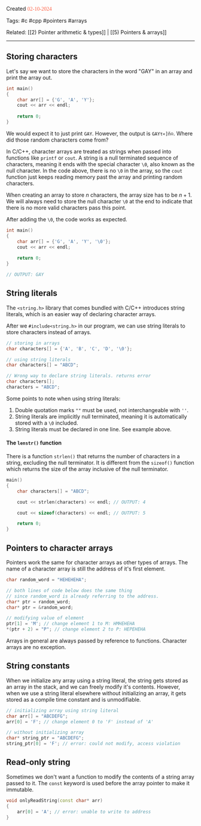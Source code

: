 
Created <font style="color:tomato; font-family:Consolas;">02-10-2024</font>

Tags: #c #cpp #pointers #arrays

Related: [[2) Pointer arithmetic & types]] | [[5) Pointers & arrays]]

****

## Storing characters

Let's say we want to store the characters in the word "GAY" in an array and print the array out.

````c++
int main()
{
    char arr[] = {'G', 'A', 'Y'};
    cout << arr << endl;
    
    return 0;
}
````

We would expect it to just print `GAY`. However, the output is `GAYτ«]ñ☺`. Where did those random characters come from?

In C/C++, character arrays are treated as strings when passed into functions like `printf` or `cout`. A string is a null terminated sequence of characters, meaning it ends with the special character `\0`, also known as the null character. In the code above, there is no `\0` in the array, so the `cout` function just keeps reading memory past the array and printing random characters.

When creating an array to store $n$ characters, the array size has to be $n+1$. We will always need to store the null character `\0` at the end to indicate that there is no more valid characters pass this point.

After adding the `\0`, the code works as expected.

````c++
int main()
{
    char arr[] = {'G', 'A', 'Y', '\0'};
    cout << arr << endl;
    
    return 0;
}

// OUTPUT: GAY
````


## String literals

The `<string.h>` library that comes bundled with C/C++ introduces string literals, which is an easier way of declaring character arrays.

After we `#include<string.h>` in our program, we can use string literals to store characters instead of arrays.

````c++
// storing in arrays
char characters[] = {'A', 'B', 'C', 'D', '\0'};

// using string literals
char characters[] = "ABCD";

// Wrong way to declare string literals. returns error
char characters[];
characters = "ABCD";
````

Some points to note when using string literals:

1) Double quotation marks `""` must be used, not interchangeable with `''`. 
2) String literals are implicitly null terminated, meaning it is automatically stored with a `\0` included.
3) String literals must be declared in one line. See example above.

#### The `lenstr()` function

There is a function `strlen()` that returns the number of characters in a string, excluding the null terminator. It is different from the `sizeof()` function which returns the size of the array inclusive of the null terminator.

````c++
main()
{
    char characters[] = "ABCD";

    cout << strlen(characters) << endl; // OUTPUT: 4

    cout << sizeof(characters) << endl; // OUTPUT: 5

    return 0;
}
````


## Pointers to character arrays

Pointers work the same for character arrays as other types of arrays. The name of a character array is still the address of it's first element.

````c++
char random_word = "HEHEHEHA";

// both lines of code below does the same thing
// since random_word is already referring to the address.
char* ptr = random_word;
char* ptr = &random_word;

// modifying value of element
ptr[1] = 'M'; // change element 1 to M: HMHEHEHA
*(ptr + 2) = "P"; // change element 2 to P: HEPEHEHA
````

Arrays in general are always passed by reference to functions. Character arrays are no exception.


## String constants

When we initialize any array using a string literal, the string gets stored as an array in the stack, and we can freely modify it's contents. However, when we use a string literal elsewhere without initializing an array, it gets stored as a compile time constant and is unmodifiable. 

````c++
// initializing array using string literal
char arr[] = "ABCDEFG";
arr[0] = 'F'; // change element 0 to 'F' instead of 'A'

// without initializing array
char* string_ptr = "ABCDEFG";
string_ptr[0] = 'F'; // error: could not modify, access violation
````


## Read-only string

Sometimes we don't want a function to modify the contents of a string array passed to it. The `const` keyword is used before the array pointer to make it immutable.

````c++
void onlyReadString(const char* arr)
{
	arr[0] = 'A'; // error: unable to write to address
}
````
